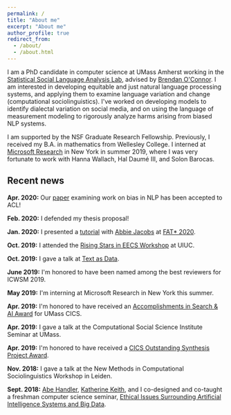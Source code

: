 ```yaml
---
permalink: /
title: "About me"
excerpt: "About me"
author_profile: true
redirect_from:
  - /about/
  - /about.html
---
```



I am a PhD candidate in computer science at UMass Amherst working in the [Statistical Social Language Analysis Lab](http://slanglab.cs.umass.edu/), advised by [Brendan O'Connor](http://brenocon.com/). I am interested in developing equitable and just natural language processing systems, and applying them to examine language variation and change (computational sociolinguistics). I've worked on developing models to identify dialectal variation on social media, and on using the language of measurement modeling to rigorously analyze harms arising from biased NLP systems.

I am supported by the NSF Graduate Research Fellowship. Previously, I received my B.A. in mathematics from Wellesley College. I interned at [Microsoft Research](https://www.microsoft.com/en-us/research/lab/microsoft-research-new-york/) in New York in summer 2019, where I was very fortunate to work with Hanna Wallach, Hal Daumé III, and Solon Barocas.

## Recent news

**Apr. 2020:** Our [paper](/files/acl2020.pdf) examining work on bias in NLP has been accepted to ACL!

**Feb. 2020:** I defended my thesis proposal!

**Jan. 2020:** I presented a [tutorial](https://azjacobs.com/measurement) with [Abbie Jacobs](https://azjacobs.com/) at [FAT* 2020](https://fatconference.org/2020/index.html).

**Oct. 2019:** I attended the [Rising Stars in EECS Workshop](https://publish.illinois.edu/rising-stars/) at UIUC.

**Oct. 2019:** I gave a talk at [Text as Data](https://www.textasdata2019.net/).

**June 2019:** I'm honored to have been named among the best reviewers for ICWSM 2019.

**May 2019:** I'm interning at Microsoft Research in New York this summer.

**Apr. 2019:** I'm honored to have received an [Accomplishments in Search & AI Award](https://ciir.cs.umass.edu/20182019SearchAIAward) for UMass CICS.

**Apr. 2019:** I gave a talk at the Computational Social Science Institute Seminar at UMass.

**Apr. 2019:** I'm honored to have received a [CICS Outstanding Synthesis Project Award](https://www.cics.umass.edu/news/seven-graduate-students-receive-cics-outstanding-graduate-awards).

**Nov. 2018:** I gave a talk at the New Methods in Computational Sociolinguistics Workshop in Leiden.

**Sept. 2018:** [Abe Handler](https://www.abehandler.com/), [Katherine Keith](https://kakeith.github.io/), and I co-designed and co-taught a freshman computer science seminar, [Ethical Issues Surrounding Artificial Intelligence Systems and Big Data](https://github.com/sblodgett/ai-ethics).

